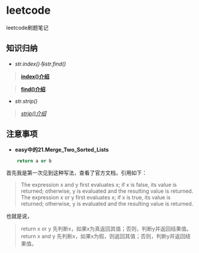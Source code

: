 # leetcode

leetcode刷题笔记

## 知识归纳

* *str.index()与str.find()*

> [**index()介绍**](http://www.runoob.com/python/att-string-index.html)

> [**find()介绍**](http://www.runoob.com/python/att-string-find.html)

* *str.strip()*

> [*strip()介绍*](http://www.runoob.com/python/att-string-strip.html)

## 注意事项

* **easy中的21.Merge_Two_Sorted_Lists**

```python
	return a or b
```

首先我是第一次见到这种写法，查看了官方文档，引用如下：

> The expression x and y first evaluates x; if x is false, its value is returned; otherwise, y is evaluated and the resulting value is returned.<br>
> The expression x or y first evaluates x; if x is true, its value is returned; otherwise, y is evaluated and the resulting value is returned.

也就是说，

> return x or y 先判断x，如果x为真返回其值；否则，判断y并返回结果值。<br>
> return x and y 先判断x，如果x为假，则返回其值；否则，判断y并返回结果值。
